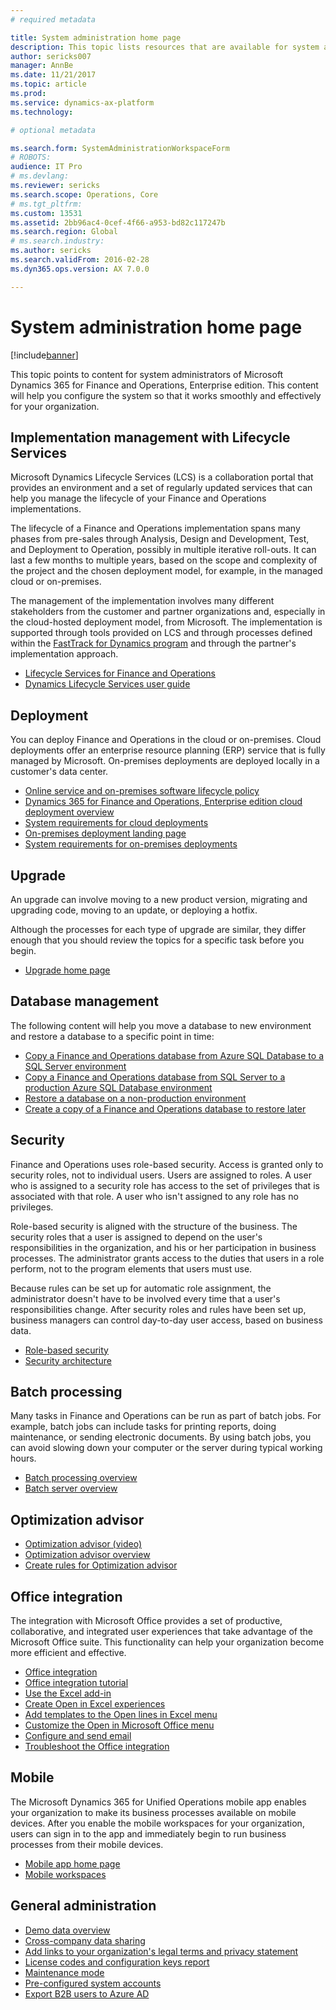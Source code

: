 ```yaml
---
# required metadata

title: System administration home page
description: This topic lists resources that are available for system administrators.
author: sericks007
manager: AnnBe
ms.date: 11/21/2017
ms.topic: article
ms.prod: 
ms.service: dynamics-ax-platform
ms.technology: 

# optional metadata

ms.search.form: SystemAdministrationWorkspaceForm
# ROBOTS: 
audience: IT Pro
# ms.devlang: 
ms.reviewer: sericks
ms.search.scope: Operations, Core
# ms.tgt_pltfrm: 
ms.custom: 13531
ms.assetid: 2bb96ac4-0cef-4f66-a953-bd82c117247b
ms.search.region: Global
# ms.search.industry: 
ms.author: sericks
ms.search.validFrom: 2016-02-28
ms.dyn365.ops.version: AX 7.0.0

---
```


# System administration home page

[!include[banner](../includes/banner.md)]

This topic points to content for system administrators of Microsoft Dynamics 365 for Finance and Operations, Enterprise edition. This content will help you configure the system so that it works smoothly and effectively for your organization.

## Implementation management with Lifecycle Services
Microsoft Dynamics Lifecycle Services (LCS) is a collaboration portal that provides an environment and a set of regularly updated services that can help you manage the lifecycle of your Finance and Operations implementations.

The lifecycle of a Finance and Operations implementation spans many phases from pre-sales through Analysis, Design and Development, Test, and Deployment to Operation, possibly in multiple iterative roll-outs. It can last a few months to multiple years, based on the scope and complexity of the project and the chosen deployment model, for example, in the managed cloud or on-premises. 

The management of the implementation involves many different stakeholders from the customer and partner organizations and, especially in the cloud-hosted deployment model, from Microsoft. The implementation is supported through tools provided on LCS and through processes defined within the [FastTrack for Dynamics program](../../fin-and-ops/get-started/fasttrack-dynamics-365-overview.md) and through the partner's implementation approach. 

- [Lifecycle Services for Finance and Operations](../lifecycle-services/lcs.md)
- [Dynamics Lifecycle Services user guide](../lifecycle-services/lcs-user-guide.md)

## Deployment
You can deploy Finance and Operations in the cloud or on-premises. Cloud deployments offer an enterprise resource planning (ERP) service that is fully managed by Microsoft. On-premises deployments are deployed locally in a customer's data center.

- [Online service and on-premises software lifecycle policy](../migration-upgrade/versions-update-policy.md)
- [Dynamics 365 for Finance and Operations, Enterprise edition cloud deployment overview](../deployment/cloud-deployment-overview.md)
- [System requirements for cloud deployments](../../fin-and-ops/get-started/system-requirements.md)
- [On-premises deployment landing page](../deployment/on-premises-deployment-landing-page.md)
- [System requirements for on-premises deployments](../../fin-and-ops/get-started/system-requirements-on-prem.md)

## Upgrade
An upgrade can involve moving to a new product version, migrating and upgrading code, moving to an update, or deploying a hotfix.

Although the processes for each type of upgrade are similar, they differ enough that you should review the topics for a specific task before you begin.

- [Upgrade home page](../migration-upgrade/upgrade-home-page.md)

## Database management
The following content will help you move a database to new environment and restore a database to a specific point in time:

- [Copy a Finance and Operations database from Azure SQL Database to a SQL Server environment](../database/copy-database-from-azure-sql-to-sql-server.md)
- [Copy a Finance and Operations database from SQL Server to a production Azure SQL Database environment](../database/copy-database-from-sql-server-to-azure-sql.md)
- [Restore a database on a non-production environment](../database/request-point-in-time-restore.md)
- [Create a copy of a Finance and Operations database to restore later](../database/copy-operations-database.md)

## Security
Finance and Operations uses role-based security. Access is granted only to security roles, not to individual users. Users are assigned to roles. A user who is assigned to a security role has access to the set of privileges that is associated with that role. A user who isn't assigned to any role has no privileges.

Role-based security is aligned with the structure of the business. The security roles that a user is assigned to depend on the user's responsibilities in the organization, and his or her participation in business processes. The administrator grants access to the duties that users in a role perform, not to the program elements that users must use.

Because rules can be set up for automatic role assignment, the administrator doesn't have to be involved every time that a user's responsibilities change. After security roles and rules have been set up, business managers can control day-to-day user access, based on business data.

- [Role-based security](role-based-security.md)
- [Security architecture](security-architecture.md)

## Batch processing
Many tasks in Finance and Operations can be run as part of batch jobs. For example, batch jobs can include tasks for printing reports, doing maintenance, or sending electronic documents. By using batch jobs, you can avoid slowing down your computer or the server during typical working hours.

- [Batch processing overview](batch-processing-overview.md)
- [Batch server overview](batch-server-overview.md)

## Optimization advisor
- [Optimization advisor (video)](https://www.youtube.com/watch?v=MRsAzgFCUSQ&t=4s)
- [Optimization advisor overview](optimization-advisor-overview.md)
- [Create rules for Optimization advisor](create-rules-optimization-advisor.md)

## Office integration
The integration with Microsoft Office provides a set of productive, collaborative, and integrated user experiences that take advantage of the Microsoft Office suite. This functionality can help your organization become more efficient and effective.

- [Office integration](../office-integration/office-integration.md)
- [Office integration tutorial](../office-integration/office-integration-tutorial.md)
- [Use the Excel add-in](../office-integration/use-excel-add-in.md)
- [Create Open in Excel experiences](../office-integration/office-integration-edit-excel.md)
- [Add templates to the Open lines in Excel menu](../user-interface/add-templates-open-lines-excel-menu.md)
- [Customize the Open in Microsoft Office menu](../office-integration/customize-open-office-menu.md)
- [Configure and send email](../../fin-and-ops/organization-administration/configure-email.md)
- [Troubleshoot the Office integration](../office-integration/office-integration-troubleshooting.md)

## Mobile
The Microsoft Dynamics 365 for Unified Operations mobile app enables your organization to make its business processes available on mobile devices. After you enable the mobile workspaces for your organization, users can sign in to the app and immediately begin to run business processes from their mobile devices.

- [Mobile app home page](../mobile-apps/Mobile-app-home-page.md)
- [Mobile workspaces](../mobile-apps/mobile-workspaces-released.md)

## General administration
- [Demo data overview](../../fin-and-ops/get-started/demo-data.md)
- [Cross-company data sharing](../sysadmin/cross-company-data-sharing.md)
- [Add links to your organization's legal terms and privacy statement](legal-terms-privacy-statement.md)
- [License codes and configuration keys report](license-codes-configuration-keys-report.md)
- [Maintenance mode](maintenance-mode.md)
- [Pre-configured system accounts](pre-configured-system-accounts.md)
- [Export B2B users to Azure AD](implement-b2b.md)
